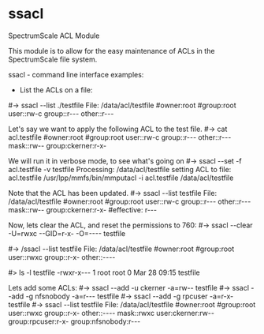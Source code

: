 # ssacl
SpectrumScale ACL Module

This module is to allow for the easy maintenance of ACLs in
the SpectrumScale file system.

ssacl - command line interface examples:

- List the ACLs on a file:

#-> ssacl --list ./testfile 
File: /data/acl/testfile
#owner:root
#group:root
user::rw-c
group::r---
other::r---

Let's say we want to apply the following ACL to the test file.
#-> cat acl.testfile 
#owner:root
#group:root
user::rw-c
group::r---
other::r---
mask::rw--
group:ckerner:r-x-

We will run it in verbose mode, to see what's going on
#-> ssacl --set -f acl.testfile -v testfile 
Processing: /data/acl/testfile setting ACL to file: acl.testfile
/usr/lpp/mmfs/bin/mmputacl -i acl.testfile /data/acl/testfile

Note that the ACL has been updated.
#-> ssacl --list testfile
File: /data/acl/testfile
#owner:root
#group:root
user::rw-c
group::r---
other::r---
mask::rw--
group:ckerner:r-x-  #effective: r---

Now, lets clear the ACL, and reset the permissions to 760:
#-> ssacl --clear -U=rwxc --GID=r-x- -O=---- testfile

#-> /ssacl --list testfile
File: /data/acl/testfile
#owner:root
#group:root
user::rwxc
group::r-x-
other::----

#> ls -l testfile
-rwxr-x--- 1 root root 0 Mar 28 09:15 testfile

Lets add some ACLs:
#-> ssacl --add -u ckerner -a=rw-- testfile
#-> ssacl --add -g nfsnobody -a=r--- testfile
#-> ssacl --add -g rpcuser -a=r-x- testfile
#-> ssacl --list testfile
File: /data/acl/testfile
#owner:root
#group:root
user::rwxc
group::r-x-
other::----
mask::rwxc
user:ckerner:rw--
group:rpcuser:r-x-
group:nfsnobody:r---


